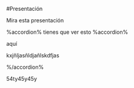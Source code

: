 #Presentación

Mira esta presentación

%accordion% tienes que ver esto %accordion%

aquí

kxjñljasñldjañlskdfjas

%/accordion%


54ty45y45y

